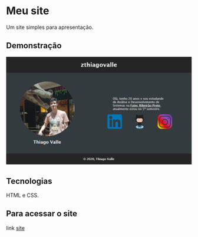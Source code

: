 # Meu site
 Um site simples para apresentação.

## Demonstração
 ![print do site pronto](https://github.com/zthiagovalle/perfil/blob/main/images/site-print.PNG)
## Tecnologias
 HTML e CSS.
## Para acessar o site
 link [site](https://zthiagovalle.netlify.app/)
